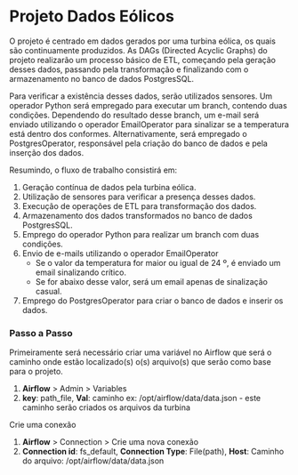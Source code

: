 # Projeto Dados Eólicos

O projeto é centrado em dados gerados por uma turbina eólica, os quais são continuamente produzidos. As DAGs (Directed Acyclic Graphs) do projeto realizarão um processo básico de ETL, começando pela geração desses dados, passando pela transformação e finalizando com o armazenamento no banco de dados PostgresSQL.

Para verificar a existência desses dados, serão utilizados sensores. Um operador Python será empregado para executar um branch, contendo duas condições. Dependendo do resultado desse branch, um e-mail será enviado utilizando o operador EmailOperator para sinalizar se a temperatura está dentro dos conformes. Alternativamente, será empregado o PostgresOperator, responsável pela criação do banco de dados e pela inserção dos dados.

Resumindo, o fluxo de trabalho consistirá em:

1. Geração contínua de dados pela turbina eólica.
2. Utilização de sensores para verificar a presença desses dados.
3. Execução de operações de ETL para transformação dos dados.
4. Armazenamento dos dados transformados no banco de dados PostgresSQL.
5. Emprego do operador Python para realizar um branch com duas condições.
6. Envio de e-mails utilizando o operador EmailOperator
	-  Se o valor da temperatura for maior ou igual de 24 º, é enviado um email sinalizando crítico.
	- Se for abaixo desse valor, será um email apenas de sinalização casual.
7. Emprego do PostgresOperator para criar o banco de dados e inserir os dados.

### Passo a Passo

Primeiramente será necessário criar uma variável no Airflow que será o caminho onde estão localizado(s) o(s) arquivo(s) que serão como base para o projeto.

1. **Airflow** > Admin > Variables
2. **key**: path_file, **Val**: caminho ex: /opt/airflow/data/data.json  - este caminho serão criados os arquivos da turbina

Crie uma conexão
1. **Airflow** > Connection > Crie uma nova conexão
2. **Connection id**: fs_default, **Connection Type**: File(path), **Host**: Caminho do arquivo: /opt/airflow/data/data.json






